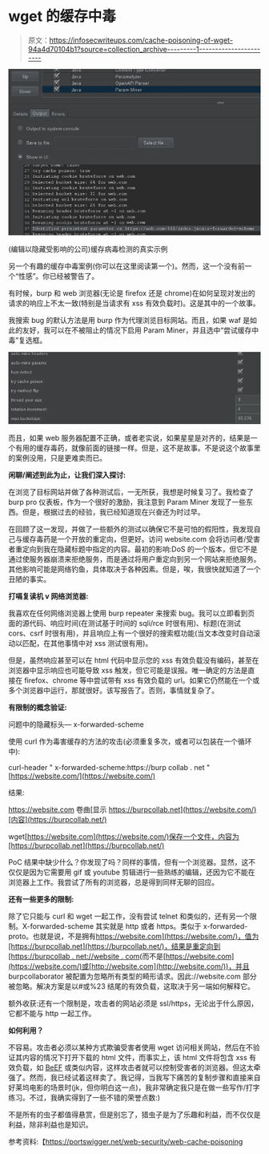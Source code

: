 # wget 的缓存中毒

> 原文：<https://infosecwriteups.com/cache-poisoning-of-wget-94a4d70104b1?source=collection_archive---------1----------------------->

![](img/6605dc46623071e57406005dac4700b7.png)

(编辑以隐藏受影响的公司)缓存病毒检测的真实示例

另一个有趣的缓存中毒案例(你可以在这里阅读第一个)。然而，这一个没有前一个“性感”。你已经被警告了。

有时候，burp 和 web 浏览器(无论是 firefox 还是 chrome)在如何呈现对发出的请求的响应上不太一致(特别是当请求有 xss 有效负载时)。这是其中的一个故事。

我搜索 bug 的默认方法是用 burp 作为代理浏览目标网站。而且，如果 waf 是如此的友好，我可以在不被阻止的情况下启用 Param Miner，并且选中“尝试缓存中毒”复选框。

![](img/0f5b51988f4578f48bd062a3cd1f2135.png)

而且，如果 web 服务器配置不正确，或者老实说，如果星星是对齐的，结果是一个有用的缓存毒药，就像前面的链接一样。但是，这不是故事。不是说这个故事里的案例没用，只是更难卖而已。

**闲聊/阐述到此为止，让我们深入探讨:**

在浏览了目标网站并做了各种测试后，一无所获，我想是时候复习了。我检查了 burp pro 仪表板，作为一个很好的激励，我注意到 Param Miner 发现了一些东西。但是，根据过去的经验，我已经知道现在兴奋还为时过早。

在回顾了这一发现，并做了一些额外的测试以确保它不是可怕的假阳性，我发现自己与缓存毒药是一个开放的重定向，但更好。访问 website.com 会将访问者/受害者重定向到我在隐藏标题中指定的内容。最初的影响:DoS 的一个版本，但它不是通过使服务器崩溃来拒绝服务，而是通过将用户重定向到另一个网站来拒绝服务。其他影响可能是网络钓鱼，具体取决于各种因素。但是，唉，我很快就知道了一个丑陋的事实。

**打嗝复读机 v 网络浏览器:**

我喜欢在任何网络浏览器上使用 burp repeater 来搜索 bug。我可以立即看到页面的源代码、响应时间(在测试基于时间的 sqli/rce 时很有用)、标题(在测试 cors、csrf 时很有用)，并且响应上有一个很好的搜索框功能(当文本改变时自动滚动以匹配，在其他事情中对 xss 测试很有用)。

但是，虽然响应甚至可以在 html 代码中显示您的 xss 有效负载没有编码，甚至在浏览器中显示响应也可能导致 xss 触发，但它可能是误报。唯一确定的方法是直接在 firefox、chrome 等中尝试带有 xss 有效负载的 url。如果它仍然能在一个或多个浏览器中运行，那就很好。该写报告了。否则，事情就复杂了。

**有限制的概念验证:**

问题中的隐藏标头— x-forwarded-scheme

使用 curl 作为毒害缓存的方法的攻击(必须重复多次，或者可以包装在一个循环中):

curl-header " x-forwarded-scheme:https://burp collab . net "[https://website.com/](https://website.com/)

结果:

https://website.com 卷曲[显示 https://burpcollab.net](https://website.com/)[内容](https://burpcollab.net/)

wget[https://website.com](https://website.com/)保存一个文件，内容为[https://burpcollab.net](https://burpcollab.net/)

PoC 结果中缺少什么？你发现了吗？同样的事情，但有一个浏览器。显然，这不仅仅是因为它需要用 gif 或 youtube 剪辑进行一些熟练的编辑，还因为它不能在浏览器上工作。我尝试了所有的浏览器，总是得到同样无聊的回应。

**还有一些更多的限制:**

除了它只能与 curl 和 wget 一起工作，没有尝试 telnet 和类似的，还有另一个限制。X-forwarded-scheme 其实就是 http 或者 https。类似于 x-forwarded-proto。也就是说，不是拥有[https://website.com](https://website.com/)，值为[https://burpcollab.net](https://burpcollab.net/)，结果是重定向到[https://burpcollab . net://website . com](https://burpcollab.net://website.com)(而不是[https://website.com](https://website.com/)或[http://website.com](http://website.com/))，并且 burpcollaborator 被配置为忽略所有类型的畸形请求。因此://website.com 部分被忽略。解决方案是以#或%23 结尾的有效负载，这取决于另一端如何解释它。

额外收获:还有一个限制是，攻击者的网站必须是 ssl/https，无论出于什么原因，它都不能与 http 一起工作。

**如何利用？**

不容易。攻击者必须以某种方式欺骗受害者使用 wget 访问相关网站，然后在不验证其内容的情况下打开下载的 html 文件，而事实上，该 html 文件将包含 xss 有效负载，如 [BeEF](https://beefproject.com/) 或类似内容，这样攻击者就可以控制受害者的浏览器。但这太牵强了。然而，我已经试着这样卖了。我记得，当我写下痛苦的复制步骤和直接来自好莱坞电影的场景时(jk，但你明白这一点)，我非常确定我只是在做一些写作/打字练习。不过，我确实得到了一些不错的荣誉点数:)

不是所有的虫子都值得悬赏，但是别忘了，猎虫子是为了乐趣和利益，而不仅仅是利益，除非利益也是知识。

参考资料:【https://portswigger.net/web-security/web-cache-poisoning 